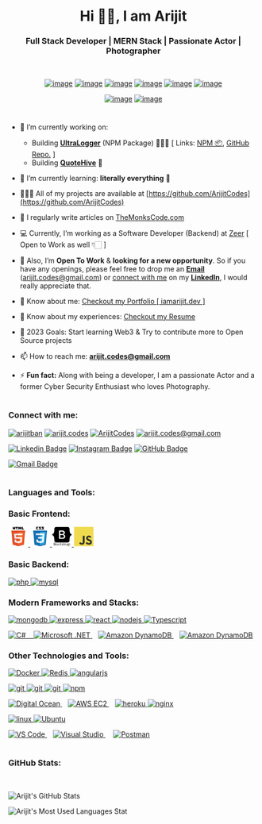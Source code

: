 <h1 align="center">Hi 👋🏻, I am Arijit</h1>
<h3 align="center">Full Stack Developer | MERN Stack | Passionate Actor | Photographer</h3>

<br />

<div align="center" style="margin-top: 3px">

[![image](https://img.shields.io/badge/Current%20Stack-MERN-42f5e3?style=flat-square&logo=elastic-stack&logoColor=white "My current Stack: MERN")](#)
[![image](https://img.shields.io/badge/Node.js-339933?style=flat-square&logo=node.js&logoColor=white "NodeJS")](https://nodejs.org)
[![image](https://img.shields.io/badge/Express.js-404D59?style=flat-square&logo=Express&logoColor=white "ExpressJS")](https://expressjs.com)
[![image](https://img.shields.io/badge/React-303030?style=flat-square&logo=react&logoColor=61DAFB "ReactJS")](https://reactjs.org)
[![image](https://img.shields.io/badge/MongoDB-47A248?style=flat-square&logo=mongodb&logoColor=white "MongoDB")](https://www.mongodb.com)
[![image](https://img.shields.io/badge/Socket.io-404D59?style=flat-square&logo=Socket.io&logoColor=white "Socket.io")](https://socket.io)

[![image](https://img.shields.io/badge/C%23%20.NET%20Core%20Web%20API-4B0082?style=flat-square&logo=dotnet&logoColor=white "Microsoft .NET Core Web API (C#)")](https://dotnet.microsoft.com)
[![image](https://img.shields.io/badge/DynamoDB-2D72B8?style=flat-square&logo=amazon&logoColor=white "Amazon DynamoDB")](https://aws.amazon.com/dynamodb)

</div>

#

<!-- - 🔭 I’m currently working on: **My Technical Skills** -->

- 🔭 I’m currently working on:

  - Building [**UltraLogger**](https://www.npmjs.com/package/ultralogger) (NPM Package) 👨🏻‍💻 [ Links: [NPM 📦](https://www.npmjs.com/package/ultralogger), [GitHub Repo.](https://github.com/arijitcodes/ultralogger) ]
  - Building [**QuoteHive**](https://quotehive.net) 📝

- 🌱 I’m currently learning: **literally everything** 🤣
<!-- - 🌱 I’m currently learning: **literally everything** 🤣 -->

- 👨🏻‍💻‍ All of my projects are available at [https://github.com/ArijitCodes](https://github.com/ArijitCodes)

- 📝 I regularly write articles on [TheMonksCode.com](https://TheMonksCode.com)

- 💻 Currently, I’m working as a Software Developer (Backend) at [Zeer](https://zeersafe.com) [ Open to Work as well 👇🏻 ]

- 👀 Also, I’m **Open To Work** & **looking for a new opportunity**. So if you have any openings, please feel free to drop me an [**Email**](mailto:arijit.codes@gmail.com) (arijit.codes@gmail.com) or [connect with me](#connect-with-me) on my **[LinkedIn](https://linkedin.com/in/arijitban)**, I would really appreciate that.

- 📄 Know about me: [Checkout my Portfolio [ iamarijit.dev ]](https://iamarijit.dev)

- 📄 Know about my experiences: [Checkout my Resume](https://drive.google.com/drive/folders/1imfxd-ZGMxfpvmSc0ubqWolq62YhA-lv?usp=sharing)

- 🥅 2023 Goals: Start learning Web3 & Try to contribute more to Open Source projects

<!-- - 💬 Ask me about **anything you want to** -->

- 📫 How to reach me: **arijit.codes@gmail.com**

- ⚡ **Fun fact:** Along with being a developer, I am a passionate Actor and a former Cyber Security Enthusiast who loves Photography.

#

<p align="left">

### Connect with me:

<a href="https://linkedin.com/in/arijitban" target="_blank"><img align="center" src="https://cdn.jsdelivr.net/npm/simple-icons@v4/icons/linkedin.svg" title="LinkedIn" alt="arijitban" height="30" width="40" /></a>
<a href="https://instagram.com/arijit.codes" target="_blank"><img align="center" src="https://cdn.jsdelivr.net/npm/simple-icons@v4/icons/instagram.svg" title="Instagram" alt="arijit.codes" height="30" width="40" /></a>
<a href="https://github.com/ArijitCodes" target="_blank"><img align="center" src="https://cdn.jsdelivr.net/npm/simple-icons@v4/icons/github.svg" title="GitHub" alt="ArijitCodes" height="30" width="40" /></a>
<a href="mailto:arijit.codes@gmail.com" target="blank"><img align="center" src="https://cdn.jsdelivr.net/npm/simple-icons@v4/icons/gmail.svg" title="GMail" alt="arijit.codes@gmail.com" height="30" width="40" /></a>

</p>

<p>

[![Linkedin Badge](https://img.shields.io/badge/-LINKEDIN_@arijitban-0077B5?style=for-the-badge&logo=LinkedIn&logoColor=white&link=https://linkedin.com/in/arijitban "LinkedIn")](https://www.linkedin.com/in/arijitban)
[![Instagram Badge](https://img.shields.io/badge/-Instagram_@arijit.codes-8d0eed?style=for-the-badge&logo=Instagram&logoColor=white&link=https://instagram.com/arijit.codes "Instagram")](https://instagram.com/arijit.codes)
[![GitHub Badge](https://img.shields.io/badge/-GITHUB_@arijitcodes-181717?style=for-the-badge&logo=GitHub&logoColor=white&link=https://github.com/ArijitCodes "GitHub")](https://github.com/ArijitCodes)

[![Gmail Badge](https://img.shields.io/badge/-GMAIL_arijit.codes@gmail.com-grey?style=for-the-badge&logo=Gmail&logoColor=D14836 "GMail")](mailto:arijti.codes@gmail.com)

</p>

#

<p align="left">

<h3 align="left">Languages and Tools:</h3>

<p>

### Basic Frontend:

<a href="https://www.w3.org/html/" target="_blank"> <img src="https://raw.githubusercontent.com/devicons/devicon/master/icons/html5/html5-original-wordmark.svg" alt="html5" width="40" height="40" title="HTML" /> </a>
<a href="https://www.w3schools.com/css/" target="_blank"> <img src="https://raw.githubusercontent.com/devicons/devicon/master/icons/css3/css3-original-wordmark.svg" alt="css3" width="40" height="40" title="CSS" /> </a>
<a href="https://getbootstrap.com" target="_blank"> <img src="https://raw.githubusercontent.com/devicons/devicon/master/icons/bootstrap/bootstrap-plain-wordmark.svg" alt="bootstrap" width="40" height="40" title="Bootstrap" /> </a>
<a href="https://developer.mozilla.org/en-US/docs/Web/JavaScript" target="_blank"> <img src="https://raw.githubusercontent.com/devicons/devicon/master/icons/javascript/javascript-original.svg" alt="javascript" width="40" height="40" title="JavaScript" /> </a>

</p>

<p>

### Basic Backend:

<a href="https://www.php.net" target="_blank"> <img src="https://www.vectorlogo.zone/logos/php/php-ar21.svg" alt="php" title="PHP" /> </a>
<a href="https://www.mysql.com/" target="_blank"> <img src="https://www.vectorlogo.zone/logos/mysql/mysql-ar21.svg" alt="mysql" title="MySQL" /> </a>

</p>

<p>

### Modern Frameworks and Stacks:

<a href="https://www.mongodb.com/" target="_blank"> <img src="https://www.vectorlogo.zone/logos/mongodb/mongodb-ar21.svg" alt="mongodb" title="MongoDB" /> </a>
<a href="https://expressjs.com" target="_blank"> <img src="https://www.vectorlogo.zone/logos/expressjs/expressjs-ar21.svg" alt="express" title="ExpressJS" /> </a>
<a href="https://reactjs.org/" target="_blank"> <img src="https://www.vectorlogo.zone/logos/reactjs/reactjs-ar21.svg" alt="react" title="ReactJS" /> </a>
<a href="https://nodejs.org" target="_blank"> <img src="https://www.vectorlogo.zone/logos/nodejs/nodejs-ar21.svg" alt="nodejs"  title="NodeJS" /> </a>
<a href="https://www.typescriptlang.org" target="_blank"> <img src="https://cdn.worldvectorlogo.com/logos/typescript.svg" alt="Typescript"  title="Typescript" height="40" width="40" /> </a>

</p>

<p>
<a href="https://dotnet.microsoft.com/en-us/languages/csharp" target="_blank"> <img src="https://cdn.worldvectorlogo.com/logos/c--4.svg" height="70" alt="C#" title="C#" /> &nbsp;&nbsp;
<a href="https://dotnet.microsoft.com" target="_blank"> <img src="https://cdn.jsdelivr.net/gh/devicons/devicon/icons/dotnetcore/dotnetcore-original.svg" height="70" alt="Microsoft .NET" title="Microsoft .NET" /> </a> &nbsp;&nbsp;
<a href="https://aws.amazon.com/dynamodb" target="_blank"> <img src="https://cdn.worldvectorlogo.com/logos/aws-dynamodb.svg" height="70" alt="Amazon DynamoDB" title="Amazon DynamoDB" /> </a>
&nbsp;&nbsp;
<a href="https://socket.io" target="_blank"> <img src="https://www.vectorlogo.zone/logos/socketio/socketio-icon.svg" height="70" alt="Amazon DynamoDB" title="Socket.IO" /> </a>

</p>

<p>

### Other Technologies and Tools:

<a href="https://www.docker.com" target="_blank"> <img src="https://www.vectorlogo.zone/logos/docker/docker-ar21.svg" alt="Docker" title="Docker" /> </a>
<a href="https://redis.io" target="_blank"> <img src="https://www.vectorlogo.zone/logos/redis/redis-ar21.svg" alt="Redis" title="Redis" /> </a>
<a href="https://angular.io" target="_blank"> <img src="https://www.vectorlogo.zone/logos/angular/angular-ar21.svg" alt="angularjs" title="Angular 7" /> </a>

<a href="https://git-scm.com/" target="_blank"> <img src="https://www.vectorlogo.zone/logos/git-scm/git-scm-ar21.svg" alt="git" title="Git" /> </a>
<a href="https://git-scm.com/" target="_blank"> <img src="https://www.vectorlogo.zone/logos/github/github-ar21.svg" alt="git" title="GitHub" /> </a>
<a href="https://git-scm.com/" target="_blank"> <img src="https://www.vectorlogo.zone/logos/github/github-tile.svg" alt="git" width="55" height="55" title="GitHub" /> </a>
</a>
<a href="https://www.npmjs.com" target="_blank"> <img src="https://www.vectorlogo.zone/logos/npmjs/npmjs-ar21.svg" alt="npm" title="NPM" /> </a>
</a>

<a href="https://www.digitalocean.com" target="_blank"> <img src="https://www.vectorlogo.zone/logos/digitalocean/digitalocean-ar21.svg" alt="Digital Ocean" title="Digital Ocean" /> </a> &nbsp;&nbsp;
<a href="https://aws.amazon.com/ec2" target="_blank"> <img src="https://cdn.worldvectorlogo.com/logos/aws-ec2.svg" alt="AWS EC2" title="AWS EC2" height="70" style="margin-x: 2"/> </a> &nbsp;&nbsp;
<a href="https://heroku.com" target="_blank"> <img src="https://www.vectorlogo.zone/logos/heroku/heroku-ar21.svg" alt="heroku" title="Heroku" /> </a>
<a href="https://www.nginx.com" target="_blank"> <img src="https://www.vectorlogo.zone/logos/nginx/nginx-ar21.svg" alt="nginx" title="NginX" /> </a>

<a href="https://www.linux.org/" target="_blank"> <img src="https://www.vectorlogo.zone/logos/linux/linux-ar21.svg" alt="linux" title="Linux" /> </a>
<a href="https://www.ubuntu.org/" target="_blank"> <img src="https://www.vectorlogo.zone/logos/ubuntu/ubuntu-ar21.svg" alt="Ubuntu" title="Ubuntu" /> </a>

<a href="https://code.visualstudio.com" target="_blank"> <img src="https://www.vectorlogo.zone/logos/visualstudio_code/visualstudio_code-ar21.svg" alt="VS Code" title="VS Code" /> </a>&nbsp;&nbsp;
<a href="https://visualstudio.microsoft.com" target="_blank"> <img src="https://upload.wikimedia.org/wikipedia/commons/5/59/Visual_Studio_Icon_2019.svg" height="50" alt="Visual Studio" title="Visual Studio" /> </a> &nbsp;&nbsp;&nbsp;
<a href="https://postman.com" target="_blank"> <img src="https://www.vectorlogo.zone/logos/getpostman/getpostman-ar21.svg" alt="Postman" title="Postman" /> </a>

</p>

</p>

#

<p>

<h3>GitHub Stats: </h3>

<br />

<!-- GitHub Stats -->

![Arijit's GitHub Stats](https://github-readme-stats.vercel.app/api?username=arijitcodes&theme=tokyonight&show_icons=true&custom_title=Arijit%27s%20GitHub%20Stats&hide=contribs)

<!-- Most Used Languages Stat -->

![Arijit's Most Used Languages Stat](https://github-readme-stats.vercel.app/api/top-langs?username=arijitcodes&show_icons=true&locale=en&theme=radical)

</p>
